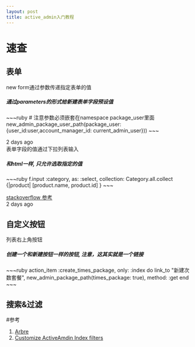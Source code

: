 ```yaml
---
layout: post
title: active_admin入门教程
---
```

# 速查
## 表单

<!-- Begin of tips -->
<div class="card">
  <div class="card-header">
    new form通过参数传递指定表单的值
  </div>
  <div class="card-body">
    <h5 class="card-title">通过parameters的形式给新建表单字段预设值</h5>
    <p class="card-text">
    ~~~ruby
    # 注意参数必须嵌套在namespace package_user里面
    new_admin_package_user_path(package_user: {user_id:user,account_manager_id: current_admin_user}))  
    ~~~
    </p>
    
  </div>
  <div class="card-footer text-muted">
    2 days ago
  </div>
</div>

<!-- Begin of tips -->

<div class="card" id="input_as_select">
  <div class="card-header">
    表单字段的值通过下拉列表输入 
  </div>
  <div class="card-body">
    <h5 class="card-title">和html一样, 只允许选取指定的值</h5>
    <p class="card-text">
    ~~~ruby
    f.input :category, as: :select, collection: Category.all.collect {|product| [product.name, product.id] }
    ~~~
    </p>
    <a href="https://stackoverflow.com/a/23807371" class="btn btn-primary">stackoverflow 参考</a>
  </div>
  <div class="card-footer text-muted">
    2 days ago
  </div>
</div>

<!-- Begin of tips -->



## 自定义按钮


<!-- Begin of tips -->
<div class="card" id="input_as_select">
  <div class="card-header">
    列表右上角按钮 
  </div>
  <div class="card-body">
    <h5 class="card-title">创建一个和新建按钮一样的按钮, 注意，这其实就是一个链接</h5>
    <p class="card-text">
        ~~~ruby
        action_item :create_times_package, only: :index do
            link_to "新建次数套餐", new_admin_package_path(times_package: true), method: :get
        end
        ~~~
    </p>
    
  </div>
  <div class="card-footer text-muted">
    
  </div>
</div>
<div>

</div>

## 搜索&过滤

#参考

1. [Arbre](https://github.com/gregbell/arbre)
2. [Customize ActiveAmdin Index filters](https://hashrocket.com/blog/posts/customize-activeadmin-index-filters)